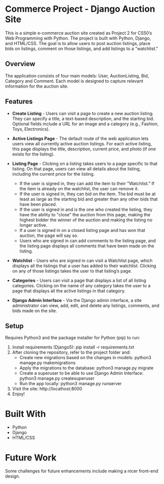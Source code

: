 # Commerce Project - Django Auction Site
This is a simple e-commerce auction site created as Project 2 for CS50’s Web Programming with Python. The project is built with Python, Django, and HTML/CSS. The goal is to allow users to post auction listings, place bids on listings, comment on those listings, and add listings to a "watchlist."

## Overview
The application consists of four main models: User, AuctionListing, Bid, Category and Comment. Each model is designed to capture relevant information for the auction site.

## Features
- **Create Listing** - Users can visit a page to create a new auction listing. They can specify a title, a text-based description, and the starting bid. Optional fields include a URL for an image and a category (e.g., Fashion, Toys, Electronics).

- **Active Listings Page** - The default route of the web application lets users view all currently active auction listings. For each active listing, this page displays the title, description, current price, and photo (if one exists for the listing).

- **Listing Page** - Clicking on a listing takes users to a page specific to that listing. On that page, users can view all details about the listing, including the current price for the listing.

    - If the user is signed in, they can add the item to their "Watchlist." If the item is already on the watchlist, the user can remove it.
    - If the user is signed in, they can bid on the item. The bid must be at least as large as the starting bid and greater than any other bids that have been placed.
    - If the user is signed in and is the one who created the listing, they have the ability to "close" the auction from this page, making the highest bidder the winner of the auction and making the listing no longer active.
    - If a user is signed in on a closed listing page and has won that auction, the page will say so.
    - Users who are signed in can add comments to the listing page, and the listing page displays all comments that have been made on the listing.

- **Watchlist** - Users who are signed in can visit a Watchlist page, which displays all the listings that a user has added to their watchlist. Clicking on any of those listings takes the user to that listing’s page.

- **Categories** - Users can visit a page that displays a list of all listing categories. Clicking on the name of any category takes the user to a page that displays all the active listings in that category.

- **Django Admin Interface** - Via the Django admin interface, a site administrator can view, add, edit, and delete any listings, comments, and bids made on the site.

## Setup
Requires Python3 and the package installer for Python (pip) to run:

1. Install requirements (Django5): pip install -r requirements.txt
2. After cloning the repository, refer to the project folder and:
    - Create new migrations based on the changes in models: python3 manage.py makemigrations
    - Apply the migrations to the database: python3 manage.py migrate
    - Create a superuser to be able to use Django Admin Interface: python3 manage.py createsuperuser
    - Run the app locally: python3 manage.py runserver
3. Visit the site: http://localhost:8000
4. Enjoy!

# Built With
- Python
- Django
- HTML/CSS

# Future Work
Some challenges for future enhancements include making a nicer front-end design.